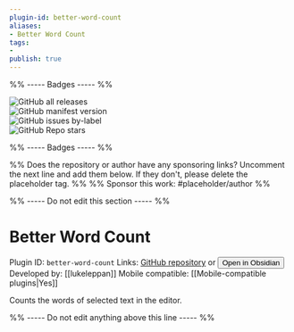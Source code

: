 ```yaml
---
plugin-id: better-word-count
aliases:
- Better Word Count
tags: 
- 
publish: true
---
```


%% ----- Badges ----- %%

![GitHub all releases](https://img.shields.io/github/downloads/lukeleppan/better-word-count/total?color=573E7A&logo=github&style=for-the-badge)   
![GitHub manifest version](https://img.shields.io/github/manifest-json/v/lukeleppan/better-word-count?color=573E7A&logo=github&style=for-the-badge)   
![GitHub issues by-label](https://img.shields.io/github/issues/lukeleppan/better-word-count/help%20wanted?color=573E7A&logo=github&style=for-the-badge)   
![GitHub Repo stars](https://img.shields.io/github/stars/lukeleppan/better-word-count?color=573E7A&logo=github&style=for-the-badge)

%% ----- Badges ----- %%

%% Does the repository or author have any sponsoring links? Uncomment the next line and add them below. If they don't, please delete the placeholder tag. %%
%% Sponsor this work: #placeholder/author %%

%% ----- Do not edit this section ----- %%

# Better Word Count

Plugin ID: `better-word-count`
Links: [GitHub repository](https://github.com/lukeleppan/better-word-count) or [<button id=HH>Open in Obsidian</button>](obsidian://goto-plugin?id=better-word-count)
Developed by: [[lukeleppan]]
Mobile compatible: [[Mobile-compatible plugins|Yes]]

Counts the words of selected text in the editor.

%% ----- Do not edit anything above this line ----- %% 
